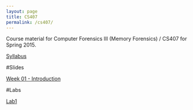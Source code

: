 ```yaml
---
layout: page
title: CS407
permalink: /cs407/
---
```


Course material for Computer Forensics III (Memory Forensics) / CS407 for Spring 2015. 

[Syllabus](/cs407/syllabus.html)

#Slides

[Week 01 - Introduction](/resources/cs407/ODPslides/Ch-1.1.odp)

#Labs 

[Lab1](/cs407/labs/lab1.html)


